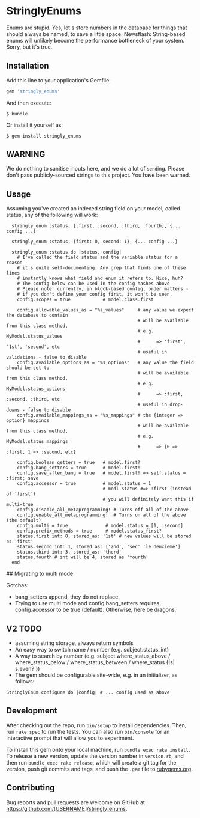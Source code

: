 # StringlyEnums

Enums are stupid. Yes, let's store numbers in the database for things that should always be named,
to save a little space. Newsflash: String-based enums will unlikely become the performance bottleneck of
your system. Sorry, but it's true.

## Installation

Add this line to your application's Gemfile:

```ruby
gem 'stringly_enums'
```

And then execute:

    $ bundle

Or install it yourself as:

    $ gem install stringly_enums

## WARNING

We do nothing to sanitise inputs here, and we do a lot of `send`ing. Please don't
pass publicly-sourced strings to this project. You have been warned.

## Usage

Assuming you've created an indexed string field on your model, called status, any of the following will work:

```
  stringly_enum :status, [:first, :second, :third, :fourth], {... config ...}

  stringly_enum :status, {first: 0, second: 1}, {... config ...}

  stringly_enum :status do |status, config|
    # I've called the field status and the variable status for a reason -
    # it's quite self-documenting. Any grep that finds one of these lines
    # instantly knows what field and enum it refers to. Nice, huh?
    # The config below can be used in the config hashes above
    # Please note: currently, in block-based config, order matters -
    # if you don't define your config first, it won't be seen.
    config.scopes = true            # model.class.first

    config.allowable_values_as = "%s_values"     # any value we expect the database to contain
                                                 # will be available from this class method,
                                                 # e.g. MyModel.status_values
                                                 #      => 'first', '1st', 'second', etc
                                                 # useful in validations - false to disable
    config.available_options_as = "%s_options"   # any value the field should be set to
                                                 # will be available from this class method,
                                                 # e.g. MyModel.status_options
                                                 #      => :first, :second, :third, etc
                                                 # useful in drop-downs - false to disable
    config.available_mappings_as = "%s_mappings" # the {integer => option} mappings
                                                 # will be available from this class method,
                                                 # e.g. MyModel.status_mappings
                                                 #      => {0 => :first, 1 => :second, etc}

    config.boolean_getters = true   # model.first?
    config.bang_setters = true      # model.first!
    config.save_after_bang = true   # model.first! => self.status = :first; save
    config.accessor = true          # model.status = 1
                                    # modl.status #=> :first (instead of 'first')
                                    # you will definitely want this if multi=true
    config.disable_all_metaprogramming! # Turns off all of the above
    config.enable_all_metaprogramming!  # Turns on all of the above (the default)
    config.multi = true              # model.status = [1, :second]
    config.prefix_methods = true     # model.status_first?
    status.first int: 0, stored_as: '1st' # new values will be stored as 'first'
    status.second int: 1, stored_as: ['2nd', 'sec' 'le deuxieme']
    status.third int: 3, stored_as: 'therd'
    status.fourth # int will be 4, stored as 'fourth'
  end

```

## Migrating to multi mode

Gotchas:
- bang_setters append, they do not replace.
- Trying to use multi mode and config.bang_setters requires config.accessor to be true (default). Otherwise, here be dragons.

## V2 TODO
- assuming string storage, always return symbols
- An easy way to switch name / number (e.g. subject.status_int)
- A way to search by number (e.g. subject.where_status_above / where_status_below / where_status_between / where_status {|s| s.even? })
- The gem should be configurable site-wide, e.g. in an initializer, as follows:

```
StringlyEnum.configure do |config| # ... config used as above
```


## Development

After checking out the repo, run `bin/setup` to install dependencies. Then, run `rake spec` to run the tests. You can also run `bin/console` for an interactive prompt that will allow you to experiment.

To install this gem onto your local machine, run `bundle exec rake install`. To release a new version, update the version number in `version.rb`, and then run `bundle exec rake release`, which will create a git tag for the version, push git commits and tags, and push the `.gem` file to [rubygems.org](https://rubygems.org).

## Contributing

Bug reports and pull requests are welcome on GitHub at https://github.com/[USERNAME]/stringly_enums.
